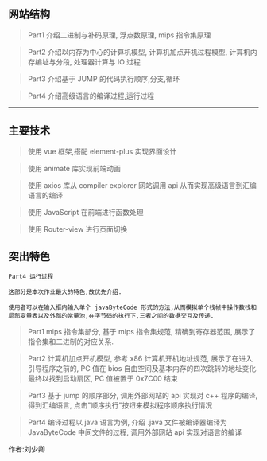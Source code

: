 
## 网站结构
> Part1 介绍二进制与补码原理, 浮点数原理, mips 指令集原理

> Part2 介绍以内存为中心的计算机模型, 计算机加点开机过程模型, 计算机内存编址与分段, 处理器计算与 IO 过程

> Part3 介绍基于 JUMP 的代码执行顺序,分支,循环

> Part4 介绍高级语言的编译过程,运行过程

-------

## 主要技术

> 使用 vue 框架,搭配 element-plus 实现界面设计

> 使用 animate 库实现前端动画

> 使用 axios 库从 compiler explorer 网站调用 api 从而实现高级语言到汇编语言的编译

> 使用 JavaScript 在前端进行函数处理

> 使用 Router-view 进行页面切换

## 突出特色

```
Part4 运行过程

这部分是本次作业最大的特色,故优先介绍.

使用者可以在输入框内输入单个 javaByteCode 形式的方法,从而模拟单个栈帧中操作数栈和局部变量表以及外部的常量池,在字节码的执行下,三者之间的数据交互及传递.
```

> Part1 mips 指令集部分, 基于 mips 指令集规范, 精确到寄存器范围, 展示了指令集和二进制的对应关系.

> Part2 计算机加点开机模型, 参考 x86 计算机开机地址规范, 展示了在进入引导程序之前的, PC 值在 bios 自由空间及基本内存的四次跳转的地址变化.最终以找到启动扇区, PC 值被置于 0x7C00 结束

> Part3 基于 jump 的顺序部分, 调用外部网站的 api 实现对 c++ 程序的编译,得到汇编语言, 点击"顺序执行"按钮来模拟程序顺序执行情况

> Part4 编译过程以 java 语言为例, 介绍 .java 文件被编译器编译为 JavaByteCode 中间文件的过程, 调用外部网站 api 实现对语言的编译


作者:刘少卿



